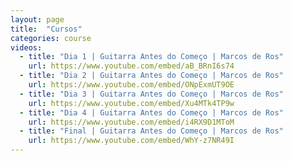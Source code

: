 ```yaml
---
layout: page
title:  "Cursos"
categories: course
videos:
  - title: "Dia 1 | Guitarra Antes do Começo | Marcos de Ros"
    url: https://www.youtube.com/embed/aB_BRnI6s74
  - title: "Dia 2 | Guitarra Antes do Começo | Marcos de Ros"
    url: https://www.youtube.com/embed/ONpExmUT9OE
  - title: "Dia 3 | Guitarra Antes do Começo | Marcos de Ros"
    url: https://www.youtube.com/embed/Xu4MTk4TP9w
  - title: "Dia 4 | Guitarra Antes do Começo | Marcos de Ros"
    url: https://www.youtube.com/embed/i4RX9D1MToM
  - title: "Final | Guitarra Antes do Começo | Marcos de Ros"
    url: https://www.youtube.com/embed/WhY-z7NR49I
---
```

